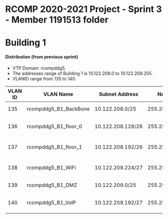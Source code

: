 RCOMP 2020-2021 Project - Sprint 3 - Member 1191513 folder
===========================================

# Building 1

#### Distribution (from previous sprint)

- VTP Domain: rcompddg5.
- The addresses range of Building 1 is 10.122.208.0 to 10.122.209.255.
- VLANID range from 135 to 140.

| VLAN ID | VLAN Name | Subnet Address  | Net Mask  | Available Address Range  |  Broadcast Address | Available IPs | Gateway Address | 
|---|---|---|---|---|---|---| --- | 
| 135 | rcompddg5_B1_BackBone | 10.122.208.0/25   | 255.255.255.128 | 10.122.208.1 - 10.122.208.126   | 10.122.208.127 | 126 | 10.122.208.1 |
| 136 | rcompddg5_B1_floor_0  | 10.122.208.128/26 | 255.255.255.192 | 10.122.208.129 - 10.122.208.190 | 10.122.208.191 | 62  | 10.122.208.129 | 
| 137 | rcompddg5_B1_floor_1  | 10.122.208.192/26 | 255.255.255.192 | 10.122.208.193 - 10.122.208.254 | 10.122.208.191 | 62  | 10.122.208.193 | 
| 138 | rcompddg5_B1_WiFi     | 10.122.209.224/27 | 255.255.255.224 | 10.122.209.225 - 10.122.208.254 | 10.122.208.255 | 30  | 10.122.209.225 |
| 139 | rcompddg5_B1_DMZ      | 10.122.209.0/25   | 255.255.255.128 | 10.122.209.1 - 10.122.208.126   | 10.122.208.127 | 126 | 10.122.209.1 |
| 140 | rcompddg5_B1_VoIP     | 10.122.209.192/27 | 255.255.255.224 | 10.122.209.193 - 10.122.208.222 | 10.122.208.223 | 30  | 10.122.209.193 | 




